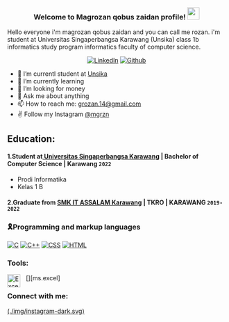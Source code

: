 
<h3 align="center">
  Welcome to Magrozan qobus zaidan profile!
  <img src="https://media.giphy.com/media/hvRJCLFzcasrR4ia7z/giphy.gif" width="28">
</h3>
 Hello everyone i'm magrozan qobus zaidan and you can call me rozan. i'm student at Universitas Singaperbangsa Karawang (Unsika)  class 1b informatics study program informatics faculty of computer science. 
 <p align="center">
  <a href="https://www.linkedin.com/in/magrozan-qobus-zaidan-6a4695251/"><img alt="LinkedIn" title="LinkedIn" src="https://img.shields.io/badge/linkedin-%230077B5.svg?style=for-the-badge&logo=linkedin&logoColor=white"/></a>
  <a href="https://github.com/mgrzn"><img alt="Github" title="Github" src="https://img.shields.io/badge/github-%23121011.svg?style=for-the-badge&logo=github&logoColor=white"/></a>
</p>

- 🔭 I’m currentl student at [Unsika](https://unsika.ac.id/)
- 🌱 I’m currently learning 
- 🤔 I’m looking for money
- 💬 Ask me about anything
- 📫 How to reach me: grozan.14@gmail.com 
- ✌ Follow my Instagram [@mgrzn](https://www.instagram.com/_mgrzn/)

## Education:

#### 1.Student at[ Universitas Singaperbangsa Karawang](https://unsika.ac.id/) | Bachelor of Computer Science | Karawang `2022`
   - Prodi Informatika
   - Kelas 1 B 
 #### 2.Graduate from [SMK IT ASSALAM Karawang](https://smkitassalam.com/) | TKRO | KARAWANG `2019-2022`
### 🎗Programming and markup languages

<p>
    <a href="#"><img alt="C" src="https://custom-icon-badges.herokuapp.com/badge/C-03599C.svg?logo=c-in-hexagon&logoColor=white"></a>
    <a href="#"><img alt="C++" src="https://custom-icon-badges.herokuapp.com/badge/C++-9C033A.svg?logo=cpp2&logoColor=white"></a>
    <a href="#"><img alt="CSS" src="https://img.shields.io/badge/CSS-1572B6.svg?logo=css3&logoColor=white"></a>
    <a href="#"><img alt="HTML" src="https://img.shields.io/badge/HTML-E34F26.svg?logo=html5&logoColor=white"></a>
</p>

### Tools:

[<img align="left" alt="Excel" width="30px" src="https://is2-ssl.mzstatic.com/image/thumb/Purple126/v4/a8/fd/5a/a8fd5a84-c6f1-355f-3b9f-6e86598efaa3/XCEL.png/1200x630bb.png" style="padding-right:10px;" />][ms.excel]
### Connect with me:

[(./img/instagram-dark.svg)](https://instagram.com/_mgrzn)
